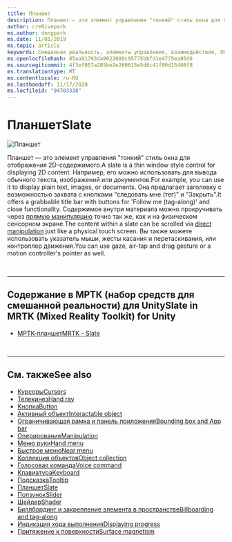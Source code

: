 ```yaml
---
title: Планшет
description: Планшет — это элемент управления "тонкий" стиль окна для отображения 2D-содержимого.
author: cre8ivepark
ms.author: dongpark
ms.date: 11/01/2019
ms.topic: article
keywords: Смешанная реальность, элементы управления, взаимодействие, Пользовательский интерфейс, UX, гарнитура смешанной реальности, гарнитура Windows Mixed Reality, гарнитура виртуальной реальности, HoloLens, планшет, МРТК, набор средств для смешанной реальности
ms.openlocfilehash: 85aa91793da9022080c95775bbfd1e4775ea05d8
ms.sourcegitcommit: 4f3ef057a285be2e260615e5d6c41f00d15d08f8
ms.translationtype: MT
ms.contentlocale: ru-RU
ms.lasthandoff: 11/17/2020
ms.locfileid: "94703338"
---
```

# <a name="slate"></a><span data-ttu-id="cd102-104">Планшет</span><span class="sxs-lookup"><span data-stu-id="cd102-104">Slate</span></span>

![Планшет](images/UX_Hero_Slate.jpg)

<span data-ttu-id="cd102-106">Планшет — это элемент управления "тонкий" стиль окна для отображения 2D-содержимого.</span><span class="sxs-lookup"><span data-stu-id="cd102-106">A slate is a thin window style control for displaying 2D content.</span></span> <span data-ttu-id="cd102-107">Например, его можно использовать для вывода обычного текста, изображений или документов.</span><span class="sxs-lookup"><span data-stu-id="cd102-107">For example, you can use it to display plain text, images, or documents.</span></span> <span data-ttu-id="cd102-108">Она предлагает заголовку с возможностью захвата с кнопками "следовать мне (тег)" и "Закрыть".</span><span class="sxs-lookup"><span data-stu-id="cd102-108">It offers a grabbable title bar with buttons for 'Follow me (tag-along)' and close functionality.</span></span> <span data-ttu-id="cd102-109">Содержимое внутри материала можно прокручивать через [прямую манипуляцию](direct-manipulation.md#2d-slate-interaction) точно так же, как и на физическом сенсорном экране.</span><span class="sxs-lookup"><span data-stu-id="cd102-109">The content within a slate can be scrolled via [direct manipulation](direct-manipulation.md#2d-slate-interaction) just like a physical touch screen.</span></span> <span data-ttu-id="cd102-110">Вы также можете использовать указатель мыши, жесты касания и перетаскивания, или контроллер движения.</span><span class="sxs-lookup"><span data-stu-id="cd102-110">You can use gaze, air-tap and drag gesture or a motion controller's pointer as well.</span></span>

<br>

---

## <a name="slate-in-mrtk-mixed-reality-toolkit-for-unity"></a><span data-ttu-id="cd102-111">Содержание в МРТК (набор средств для смешанной реальности) для Unity</span><span class="sxs-lookup"><span data-stu-id="cd102-111">Slate in MRTK (Mixed Reality Toolkit) for Unity</span></span>

* [<span data-ttu-id="cd102-112">МРТК-планшет</span><span class="sxs-lookup"><span data-stu-id="cd102-112">MRTK - Slate</span></span>](https://microsoft.github.io/MixedRealityToolkit-Unity/Documentation/README_Slate.html)

<br>

---

## <a name="see-also"></a><span data-ttu-id="cd102-113">См. также</span><span class="sxs-lookup"><span data-stu-id="cd102-113">See also</span></span>

* [<span data-ttu-id="cd102-114">Курсоры</span><span class="sxs-lookup"><span data-stu-id="cd102-114">Cursors</span></span>](cursors.md)
* [<span data-ttu-id="cd102-115">Телекинез</span><span class="sxs-lookup"><span data-stu-id="cd102-115">Hand ray</span></span>](point-and-commit.md)
* [<span data-ttu-id="cd102-116">Кнопка</span><span class="sxs-lookup"><span data-stu-id="cd102-116">Button</span></span>](button.md)
* [<span data-ttu-id="cd102-117">Активный объект</span><span class="sxs-lookup"><span data-stu-id="cd102-117">Interactable object</span></span>](interactable-object.md)
* [<span data-ttu-id="cd102-118">Ограничивающая рамка и панель приложения</span><span class="sxs-lookup"><span data-stu-id="cd102-118">Bounding box and App bar</span></span>](app-bar-and-bounding-box.md)
* [<span data-ttu-id="cd102-119">Оперирование</span><span class="sxs-lookup"><span data-stu-id="cd102-119">Manipulation</span></span>](direct-manipulation.md)
* [<span data-ttu-id="cd102-120">Меню руки</span><span class="sxs-lookup"><span data-stu-id="cd102-120">Hand menu</span></span>](hand-menu.md)
* [<span data-ttu-id="cd102-121">Быстрое меню</span><span class="sxs-lookup"><span data-stu-id="cd102-121">Near menu</span></span>](near-menu.md)
* [<span data-ttu-id="cd102-122">Коллекция объектов</span><span class="sxs-lookup"><span data-stu-id="cd102-122">Object collection</span></span>](object-collection.md)
* [<span data-ttu-id="cd102-123">Голосовая команда</span><span class="sxs-lookup"><span data-stu-id="cd102-123">Voice command</span></span>](voice-input.md)
* [<span data-ttu-id="cd102-124">Клавиатура</span><span class="sxs-lookup"><span data-stu-id="cd102-124">Keyboard</span></span>](keyboard.md)
* [<span data-ttu-id="cd102-125">Подсказка</span><span class="sxs-lookup"><span data-stu-id="cd102-125">Tooltip</span></span>](tooltip.md)
* [<span data-ttu-id="cd102-126">Планшет</span><span class="sxs-lookup"><span data-stu-id="cd102-126">Slate</span></span>](slate.md)
* [<span data-ttu-id="cd102-127">Ползунок</span><span class="sxs-lookup"><span data-stu-id="cd102-127">Slider</span></span>](slider.md)
* [<span data-ttu-id="cd102-128">Шейдер</span><span class="sxs-lookup"><span data-stu-id="cd102-128">Shader</span></span>](shader.md)
* [<span data-ttu-id="cd102-129">Биллбординг и закрепление элемента в пространстве</span><span class="sxs-lookup"><span data-stu-id="cd102-129">Billboarding and tag-along</span></span>](billboarding-and-tag-along.md)
* [<span data-ttu-id="cd102-130">Индикация хода выполнения</span><span class="sxs-lookup"><span data-stu-id="cd102-130">Displaying progress</span></span>](progress.md)
* [<span data-ttu-id="cd102-131">Притяжение к поверхности</span><span class="sxs-lookup"><span data-stu-id="cd102-131">Surface magnetism</span></span>](surface-magnetism.md)
